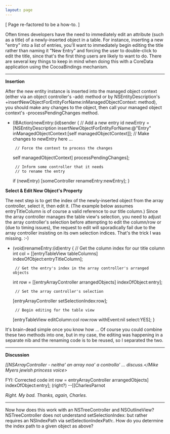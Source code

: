 ```yaml
---
layout: page
---
```




[ Page re-factored to be a how-to. ]

Often times developers have the need to immediately edit an attribute (such as a title) of a newly-inserted object in a table. For instance, inserting a new "entry" into a list of entries, you'll want to immediately begin editing the title rather than naming it "New Entry" and forcing the user to double-click to edit the title, since that's the first thing users are likely to want to do. There are several key things to keep in mind when doing this with a CoreData application using the CocoaBindings mechanism.

----

**Insertion**

After the new entity instance is inserted into the managed object context (either via an object controller's     -add: method or by     NSEntityDescription's     +insertNewObjectForEntityForName:inManagedObjectContext: method), you should make any changes to the object, then call your managed object context's     -processPendingChanges method.

    
- (IBAction)newEntry:(id)sender
{
	// Add a new entry
	id newEntry = [NSEntityDescription 
                                insertNewObjectForEntityForName:@"Entry" 
                                inManagedObjectContext:[self managedObjectContext]];
       // Make changes to newEntry here ...

       // Force the context to process the changes
	self managedObjectContext] processPendingChanges];
	
       // Inform some controller that it needs
       // to rename the entry
	if (newEntry)
		[someController renameEntry:newEntry];
}


**Select & Edit New Object's Property**

The next step is to get the index of the newly-inserted object from the array controller, select it, then edit it. (The example below assumes     entryTitleColumn is of course a valid reference to our title column.) Since the array controller manages the table view's selection, you need to adjust the array controller's selection before attempting to edit the column/row or (due to timing issues), the request to edit will sporadically fail due to the array controller insisting on its own selection indices. That's the trick I was missing. :-)

    
- (void)renameEntry:(id)entry
{
       // Get the column index for our title column
	int col = [[entryTableView tableColumns] 
                         indexOfObject:entryTitleColumn];

       // Get the entry's index in the array controller's arranged objects
	int row = [[entryArrayController arrangedObjects] indexOfObject:entry];
	
       // Set the array controller's selection
	[entryArrayController setSelectionIndex:row];

       // Begin editing for the table view
	[entryTableView editColumn:col row:row withEvent:nil select:YES];
}


It's brain-dead simple once you know how ... Of course you could combine these two methods into one, but in my case, the editing was happening in a separate nib and the renaming code is to be reused, so I separated the two.

----

**Discussion**

*<Mike Myers jewish princess voice>[[NSArrayController - neitha' an array noa' a controlla' ... discuss.</Mike Myers jewish princess voice>*

FYI: Corrected code     int row = entryArrayController arrangedObjects] indexOfObject:entry]; (right?) --[[CharlesParnot

*Right. My bad. Thanks, again, Charles.*

----

Now how does this work with an NSTreeController and NSOutlineView? NSTreeController does not understand     setSelectionIndex: but rather requires an NSIndexPath via     setSelectionIndexPath:. How do you determine the index path to a given object as above?
